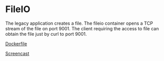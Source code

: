 # FileIO

The legacy application creates a file. The fileio container opens a TCP stream of the file on port 9001. The client requiring the access to file can obtain the file just by curl to port 9001.

[Dockerfile](fileio/Dockerfile)

[Screencast](https://youtu.be/m3dGR8IfQ8k)
